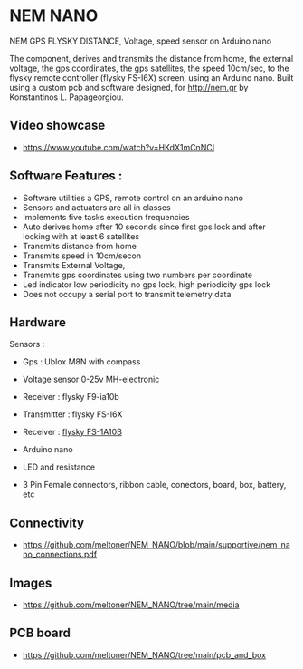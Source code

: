 # NEM NANO 

NEM GPS FLYSKY DISTANCE, Voltage, speed sensor on Arduino nano

The component, derives and transmits the distance from home, the external voltage, the gps coordinates, the gps satellites, the speed 10cm/sec, to the flysky remote controller (flysky FS-I6X) screen, using an Arduino nano. Built using a custom pcb and software designed, for http://nem.gr by Konstantinos L. Papageorgiou.

## Video showcase

- https://www.youtube.com/watch?v=HKdX1mCnNCI

## Software Features :

- Software utilities a GPS, remote control on an arduino nano
- Sensors and actuators are all in classes
- Implements five tasks execution frequencies
- Auto derives home after 10 seconds since first gps lock and after locking with at least 6 satellites
- Transmits distance from home
- Transmits speed in 10cm/secon
- Transmits External Voltage,
- Transmits gps coordinates using two numbers per coordinate
- Led indicator low periodicity no gps lock, high periodicity gps lock
- Does not occupy a serial port to transmit telemetry data

## Hardware

Sensors :

- Gps : Ublox M8N with compass
- Voltage sensor 0-25v MH-electronic
- Receiver : flysky F9-ia10b

- Transmitter : flysky FS-I6X
- Receiver : [flysky FS-1A10B](https://www.flysky-cn.com/ia10b-canshu)
- Arduino nano

- LED and resistance
- 3 Pin Female connectors, ribbon cable, conectors, board, box, battery, etc

## Connectivity

- https://github.com/meltoner/NEM_NANO/blob/main/supportive/nem_nano_connections.pdf

## Images

- https://github.com/meltoner/NEM_NANO/tree/main/media

## PCB board 

- https://github.com/meltoner/NEM_NANO/tree/main/pcb_and_box
